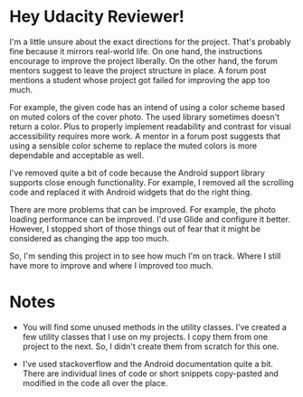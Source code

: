 # Hey Udacity Reviewer!
I'm a little unsure about the exact directions for the project. That's probably fine because it
mirrors real-world life. On one hand, the instructions encourage to improve the project liberally.
On the other hand, the forum mentors suggest to leave the project structure in place. A forum
post mentions a student whose project got failed for improving the app too much.

For example, the given code has an intend of using a color scheme based on muted colors of the
cover photo. The used library sometimes doesn't return a color. Plus to properly implement
readability and contrast for visual accessibility requires more work. A mentor in a forum post
suggests that using a sensible color scheme to replace the muted colors is more dependable and
acceptable as well.

I've removed quite a bit of code because the Android support library supports close enough
functionality. For example, I removed all the scrolling code and replaced it with Android widgets
that do the right thing.

There are more problems that can be improved. For example, the photo loading performance can be
improved. I'd use Glide and configure it better. However, I stopped short of those things out of
fear that it might be considered as changing the app too much.

So, I'm sending this project in to see how much I'm on track. Where I still have more to improve
and where I improved too much.


# Notes
- You will find some unused methods in the utility classes. I've created a few utility classes that
I use on my projects. I copy them from one project to the next. So, I didn't create them from
scratch for this one.

- I've used stackoverflow and the Android documentation quite a bit. There are individual lines of
code or short snippets copy-pasted and modified in the code all over the place.
